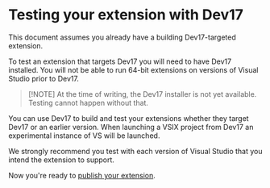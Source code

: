 # Testing your extension with Dev17

This document assumes you already have a building Dev17-targeted extension.

To test an extension that targets Dev17 you will need to have Dev17 installed.
You will not be able to run 64-bit extensions on versions of Visual Studio prior to Dev17.

> [!NOTE] At the time of writing, the Dev17 installer is not yet available. Testing cannot happen without that.

You can use Dev17 to build and test your extensions whether they target Dev17 or an earlier version.
When launching a VSIX project from Dev17 an experimental instance of VS will be launched.

We strongly recommend you test with each version of Visual Studio that
you intend the extension to support.

Now you're ready to [publish your extension](Publishing).

